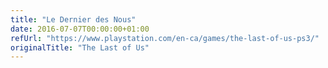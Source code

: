 ```yaml
---
title: "Le Dernier des Nous"
date: 2016-07-07T00:00:00+01:00
refUrl: "https://www.playstation.com/en-ca/games/the-last-of-us-ps3/"
originalTitle: "The Last of Us"
---
```

